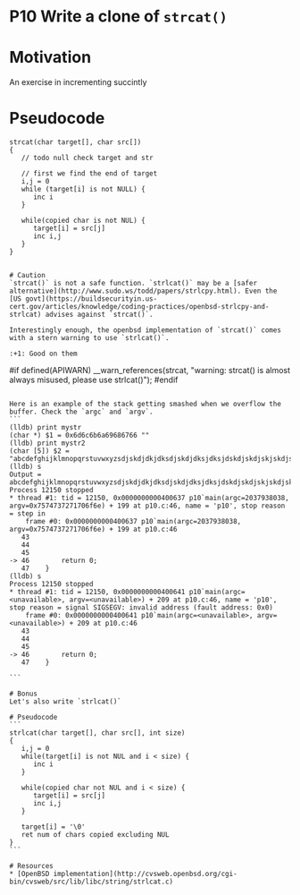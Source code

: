 # P10 Write a clone of `strcat()`

# Motivation
An exercise in incrementing succintly

# Pseudocode
```
strcat(char target[], char src[])
{
   // todo null check target and str

   // first we find the end of target
   i,j = 0
   while (target[i] is not NULL) {
      inc i
   }

   while(copied char is not NUL) {
      target[i] = src[j]
      inc i,j
   }
}


# Caution
`strcat()` is not a safe function. `strlcat()` may be a [safer alternative](http://www.sudo.ws/todd/papers/strlcpy.html). Even the [US govt](https://buildsecurityin.us-cert.gov/articles/knowledge/coding-practices/openbsd-strlcpy-and-strlcat) advises against `strcat()`.

Interestingly enough, the openbsd implementation of `strcat()` comes with a stern warning to use `strlcat()`.

:+1: Good on them

```
#if defined(APIWARN)
__warn_references(strcat,
    "warning: strcat() is almost always misused, please use strlcat()");
#endif

``````

Here is an example of the stack getting smashed when we overflow the buffer. Check the `argc` and `argv`.
```
(lldb) print mystr
(char *) $1 = 0x6d6c6b6a69686766 ""
(lldb) print mystr2
(char [5]) $2 = "abcdefghijklmnopqrstuvwxyzsdjskdjdkjdksdjskdjdksjdksjdskdjskdjskjskdjskdjskjskjskjd"
(lldb) s
Output = abcdefghijklmnopqrstuvwxyzsdjskdjdkjdksdjskdjdksjdksjdskdjskdjskjskdjskdjskjskjskjd
Process 12150 stopped
* thread #1: tid = 12150, 0x0000000000400637 p10`main(argc=2037938038, argv=0x7574737271706f6e) + 199 at p10.c:46, name = 'p10', stop reason = step in
    frame #0: 0x0000000000400637 p10`main(argc=2037938038, argv=0x7574737271706f6e) + 199 at p10.c:46
   43
   44
   45
-> 46        return 0;
   47    }
(lldb) s
Process 12150 stopped
* thread #1: tid = 12150, 0x0000000000400641 p10`main(argc=<unavailable>, argv=<unavailable>) + 209 at p10.c:46, name = 'p10', stop reason = signal SIGSEGV: invalid address (fault address: 0x0)
    frame #0: 0x0000000000400641 p10`main(argc=<unavailable>, argv=<unavailable>) + 209 at p10.c:46
   43
   44
   45
-> 46        return 0;
   47    }

```

# Bonus
Let's also write `strlcat()`

# Pseudocode
```
strlcat(char target[], char src[], int size)
{
   i,j = 0
   while(target[i] is not NUL and i < size) {
      inc i
   }

   while(copied char not NUL and i < size) {
      target[i] = src[j]
      inc i,j
   }

   target[i] = '\0'
   ret num of chars copied excluding NUL
}
```

# Resources
* [OpenBSD implementation](http://cvsweb.openbsd.org/cgi-bin/cvsweb/src/lib/libc/string/strlcat.c)